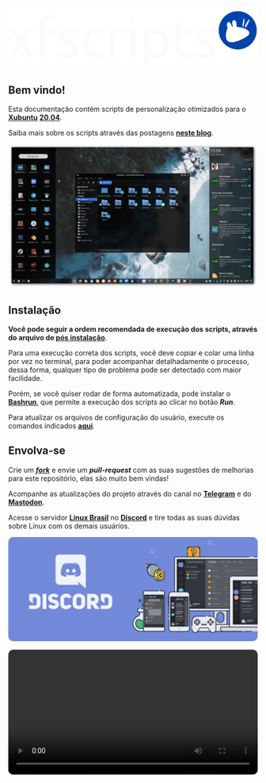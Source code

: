 <img src="images/xfscripts-mdbook.png"/>

## Bem vindo!

Esta documentação contém scripts de personalização otimizados para o <a href="https://xubuntu.org" target="_blank"><strong>Xubuntu</strong></a> <a href="https://xubuntu.org/release/20-04/" target="_blank"><strong>20.04</strong></a>.

Saiba mais sobre os scripts através das postagens <a href="https://rauldipeas.github.io/blog" target="_blank"><strong>neste blog</strong></a>.

<img src="images/xfscripts.png"> 

## Instalação

<strong>Você pode seguir a ordem recomendada de execução dos scripts, através do arquivo de <a href="postinst.md">pós instalação</a></strong>.

Para uma execução correta dos scripts, você deve copiar e colar uma linha por vez no terminal, para poder acompanhar detalhadamente o processo, dessa forma, qualquer tipo de problema pode ser detectado com maior facilidade.

Porém, se você quiser rodar de forma automatizada, pode instalar o <a href="bashrun.md"><strong>Bashrun</strong></a>, que permite a execução dos scripts ao clicar no botão <em><strong>Run</strong></em>.

Para atualizar os arquivos de configuração do usuário, execute os comandos indicados <a href="scripts/update-settings.md"><strong>aqui</strong></a>.

## Envolva-se

Crie um <a href="https://github.com/rauldipeas/xfscripts" target="_blank"><em><strong>fork</strong></em></a> e envie um <em><strong>pull-request</strong></em> com as suas sugestões de melhorias para este repositório, elas são muito bem vindas!

Acompanhe as atualizações do projeto através do canal no <a href="https://t.me/s/xfscripts" target="_blank"><strong>Telegram</strong></a> e do <a href="https://mastodon.social/@raul_dipeas" target="_blank" rel="me"><strong>Mastodon</strong></a>.

Acesse o servidor <a href="https://discord.gg/bEVNHfg" target="_blank"><strong>Linux Brasil</strong></a> no <a href="https://discord.gg/bEVNHfg" target="_blank"><strong>Discord</strong></a> e tire todas as suas dúvidas sobre Linux com os demais usuários.

<a href="https://discord.gg/bEVNHfg" target="_blank"><img src="images/discord-banner.png" style="border-radius: 10px;"></a>

<video width="100%" controls autoplay loop style="border-radius: 10px;">
  <source src="videos/xfscripts.mp4" type="video/mp4">
</video>

<script src="https://cdn.jsdelivr.net/npm/@widgetbot/crate@3" async defer>
    new Crate({
      server: '709523237322620928', // Linux Brasil
      channel: '709523237805228127', // #🌐-geral
      color: '#000000'
    })
</script>

<!-- Load Facebook SDK for JavaScript -->
<!--<div id="fb-root"></div>-->

<!-- Your customer chat code -->
<!--<div class="fb-customerchat"
  attribution=setup_tool
  page_id="100113718305981"
  greeting_dialog_display="hide"
  logged_in_greeting="Em que posso te ajudar?"
  logged_out_greeting="Em que posso te ajudar?">
</div>-->

<!--<script>
window.fbAsyncInit = function() {
  FB.init({
    xfbml            : true,
    version          : 'v6.0'
  });
};
(function(d, s, id) {
  var js, fjs = d.getElementsByTagName(s)[0];
  if (d.getElementById(id)) return;
  js = d.createElement(s); js.id = id;
  js.src = 'https://connect.facebook.net/pt_BR/sdk/xfbml.customerchat.js';
  fjs.parentNode.insertBefore(js, fjs);
}(document, 'script', 'facebook-jssdk'));
</script>-->